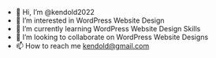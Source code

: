 - 👋 Hi, I’m @kendold2022
- 👀 I’m interested in WordPress Website Design
- 🌱 I’m currently learning WordPress Website Design Skills
- 💞️ I’m looking to collaborate on WordPress Website Designs
- 📫 How to reach me kendold@gmail.com

<!---
kendold2022/kendold2022 is a ✨ special ✨ repository because its `README.md` (this file) appears on your GitHub profile.
You can click the Preview link to take a look at your changes.
--->
